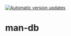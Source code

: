 [![Automatic version updates](https://github.com/ZOSOpenTools/man-dbport/actions/workflows/bump.yml/badge.svg)](https://github.com/ZOSOpenTools/man-dbport/actions/workflows/bump.yml)

# man-db
